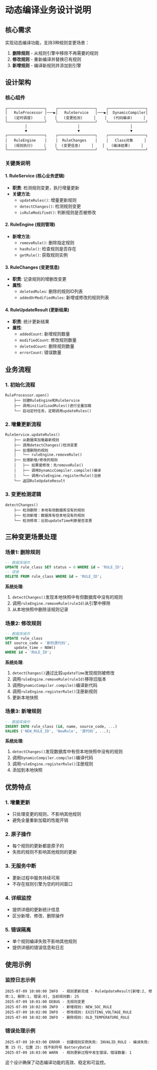 # 动态编译业务设计说明

## 核心需求

实现动态编译功能，支持3种规则变更场景：
1. **删除规则** - 从规则引擎中移除不再需要的规则
2. **修改规则** - 重新编译并替换已有规则
3. **新增规则** - 编译新规则并添加到引擎

## 设计架构

### 核心组件

```
┌─────────────────┐    ┌─────────────────┐    ┌─────────────────┐
│   RuleProcessor │───▶│   RuleService   │───▶│  DynamicCompiler│
│   (定时调度)     │    │   (变更检测)     │    │   (代码编译)     │
└─────────────────┘    └─────────────────┘    └─────────────────┘
         │                       │                       │
         ▼                       ▼                       ▼
┌─────────────────┐    ┌─────────────────┐    ┌─────────────────┐
│   RuleEngine    │    │  RuleChanges    │    │   Class对象     │
│   (规则执行)     │    │  (变更信息)     │    │   (编译结果)     │
└─────────────────┘    └─────────────────┘    └─────────────────┘
```

### 关键类说明

#### 1. RuleService (核心业务逻辑)
- **职责**: 检测规则变更，执行增量更新
- **关键方法**:
  - `updateRules()`: 增量更新规则
  - `detectChanges()`: 检测规则变更
  - `isRuleModified()`: 判断规则是否被修改

#### 2. RuleEngine (规则管理)
- **新增方法**:
  - `removeRule()`: 删除指定规则
  - `hasRule()`: 检查规则是否存在
  - `getRule()`: 获取规则实例

#### 3. RuleChanges (变更信息)
- **职责**: 记录规则的增删改变更
- **属性**:
  - `deletedRules`: 删除的规则ID列表
  - `addedOrModifiedRules`: 新增或修改的规则列表

#### 4. RuleUpdateResult (更新结果)
- **职责**: 统计更新结果
- **属性**:
  - `addedCount`: 新增规则数量
  - `modifiedCount`: 修改规则数量
  - `deletedCount`: 删除规则数量
  - `errorCount`: 错误数量

## 业务流程

### 1. 初始化流程
```
RuleProcessor.open()
    ├── 创建RuleEngine和RuleService
    ├── 调用initialLoadRules()进行全量加载
    └── 启动定时任务，定期调用updateRules()
```

### 2. 增量更新流程
```
RuleService.updateRules()
    ├── 从数据库加载最新规则
    ├── 调用detectChanges()检测变更
    ├── 处理删除的规则
    │   └── ruleEngine.removeRule()
    ├── 处理新增/修改的规则
    │   ├── 如果是修改：先removeRule()
    │   ├── 调用DynamicCompiler.compile()编译
    │   └── 调用ruleEngine.registerRule()注册
    └── 返回RuleUpdateResult
```

### 3. 变更检测逻辑
```
detectChanges()
    ├── 检测删除：本地有但数据库没有的规则
    ├── 检测新增：数据库有但本地没有的规则
    └── 检测修改：比较updateTime判断是否变更
```

## 三种变更场景处理

### 场景1: 删除规则
```sql
-- 数据库操作
UPDATE rule_class SET status = 0 WHERE id = 'RULE_ID';
-- 或者
DELETE FROM rule_class WHERE id = 'RULE_ID';
```

**系统处理**:
1. `detectChanges()`发现本地快照中有但数据库中没有的规则
2. 调用`ruleEngine.removeRule(ruleId)`从引擎中移除
3. 从本地快照中删除该规则记录

### 场景2: 修改规则
```sql
-- 数据库操作
UPDATE rule_class 
SET source_code = '新的源代码', 
    update_time = NOW() 
WHERE id = 'RULE_ID';
```

**系统处理**:
1. `detectChanges()`通过比较`updateTime`发现规则被修改
2. 调用`ruleEngine.removeRule(ruleId)`移除旧版本
3. 调用`DynamicCompiler.compile()`编译新代码
4. 调用`ruleEngine.registerRule()`注册新规则
5. 更新本地快照

### 场景3: 新增规则
```sql
-- 数据库操作
INSERT INTO rule_class (id, name, source_code, ...) 
VALUES ('NEW_RULE_ID', 'NewRule', '源代码', ...);
```

**系统处理**:
1. `detectChanges()`发现数据库中有但本地快照中没有的规则
2. 调用`DynamicCompiler.compile()`编译代码
3. 调用`ruleEngine.registerRule()`注册规则
4. 添加到本地快照

## 优势特点

### 1. 增量更新
- 只处理变更的规则，不影响其他规则
- 避免全量重新加载的性能开销

### 2. 原子操作
- 每个规则的更新都是原子的
- 失败的规则不影响其他规则的更新

### 3. 无服务中断
- 更新过程中服务持续可用
- 不存在规则引擎为空的时间窗口

### 4. 详细监控
- 提供详细的更新统计信息
- 区分新增、修改、删除操作

### 5. 错误隔离
- 单个规则编译失败不影响其他规则
- 提供详细的错误信息和日志

## 使用示例

### 监控日志示例
```
2025-07-09 10:00:00 INFO  - 规则更新完成 - RuleUpdateResult{新增:2, 修改:1, 删除:1, 错误:0}, 当前规则数: 25
2025-07-09 10:01:00 DEBUG - 无规则变更
2025-07-09 10:02:00 INFO  - 新增规则: NEW_SOC_RULE
2025-07-09 10:02:00 INFO  - 修改规则: EXISTING_VOLTAGE_RULE
2025-07-09 10:02:00 INFO  - 删除规则: OLD_TEMPERATURE_RULE
```

### 错误处理示例
```
2025-07-09 10:03:00 ERROR - 创建规则实例失败: INVALID_RULE - 编译失败:
第 15 行, 位置 25: 找不到符号 BatteryDataX
2025-07-09 10:03:00 WARN  - 规则更新过程中发生错误，错误数量: 1
```

这个设计确保了动态编译功能的高效、稳定和可监控。

